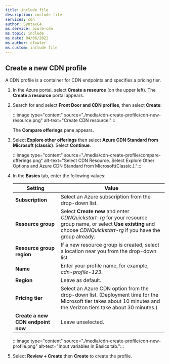 ```yaml
---
title: include file
description: include file
services: cdn
author: SyntaxC4
ms.service: azure-cdn
ms.topic: include
ms.date: 04/06/2022
ms.author: cfowler
ms.custom: include file
---
```


## Create a new CDN profile

A CDN profile is a container for CDN endpoints and specifies a pricing tier.

1. In the Azure portal, select **Create a resource** (on the upper left). The **Create a resource** portal appears.
   
1. Search for and select **Front Door and CDN profiles**, then select **Create**:
    
    :::image type="content" source="./media/cdn-create-profile/cdn-new-resource.png" alt-text="Create CDN resource.":::

    The **Compare offerings** pane appears.

1. Select **Explore other offerings** then select **Azure CDN Standard from Microsoft (classic)**. Select **Continue**.

    :::image type="content" source="./media/cdn-create-profile/compare-offerings.png" alt-text="Select CDN Resource. Select Explore Other Options and Azure CDN Standard from Microsoft(Classic.).":::

1. In the **Basics** tab, enter the following values:
   
    | Setting  | Value |
    | -------- | ----- |
    | **Subscription** | Select an Azure subscription from the drop-down list. |
    | **Resource group** | Select **Create new** and enter *CDNQuickstart-rg* for your resource group name, or select **Use existing** and choose *CDNQuickstart-rg* if you have the group already. | 
    | **Resource group region** | If a new resource group is created, select a location near you from the drop-down list.|
    | **Name** | Enter your profile name, for example, *cdn-profile-123*. |
    | **Region** | Leave as default. |
    | **Pricing tier** | Select an Azure CDN option from the drop-down list. (Deployment time for the Microsoft tier takes about 10 minutes and the Verizon tiers take about 30 minutes.) |
    | **Create a new CDN endpoint now** | Leave unselected. |  
   
    :::image type="content" source="./media/cdn-create-profile/cdn-new-profile.png" alt-text="Input variables in Basics tab.":::

1. Select **Review + Create** then **Create** to create the profile.

